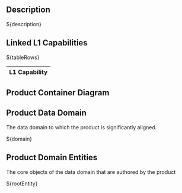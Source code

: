 <!-- markdownlint-disable MD041 -->
<h2>Description</h2>

${description}

<h2>Linked L1 Capabilities</h2>

<table>
    <thead>
        <tr>
            <th>L1 Capability</th>
        </tr>
    </thead>
    <tbody>
        ${tableRows}
    </tbody>
</table>

<h2>Product Container Diagram</h2>
<ac:image ac:align="center">
  <ri:url ri:value="https://nhsdigital.github.io/dtos-solution-architecture/c4/${containerDiagram}" />
</ac:image>

<h2>Product Data Domain</h2>

<p>The data domain to which the product is significantly aligned.</p>

${domain}

<h2>Product Domain Entities</h2>

<p>The core objects of the data domain that are authored by the product</p>

${rootEntity}

